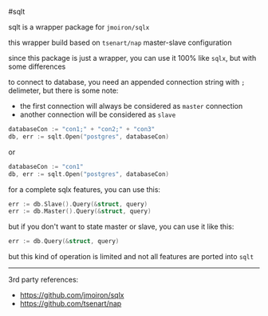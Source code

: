 #sqlt

sqlt is a wrapper package for `jmoiron/sqlx`

this wrapper build based on `tsenart/nap` master-slave configuration

since this package is just a wrapper, you can use it 100% like `sqlx`, but with some differences

to connect to database, you need an appended connection string with `;` delimeter, but there is some note:
* the first connection will always be considered as `master` connection
* another connection will be considered as `slave`

```go
databaseCon := "con1;" + "con2;" + "con3"
db, err := sqlt.Open("postgres", databaseCon)
```

or 

```go
databaseCon := "con1"
db, err := sqlt.Open("postgres", databaseCon)
```

for a complete sqlx features, you can use this:

```go
err := db.Slave().Query(&struct, query)
err := db.Master().Query(&struct, query)
```

but if you don't want to state master or slave, you can use it like this:

```go
err := db.Query(&struct, query)
```

but this kind of operation is limited and not all features are ported into `sqlt`

----------------------------------

3rd party references:
* https://github.com/jmoiron/sqlx
* https://github.com/tsenart/nap
